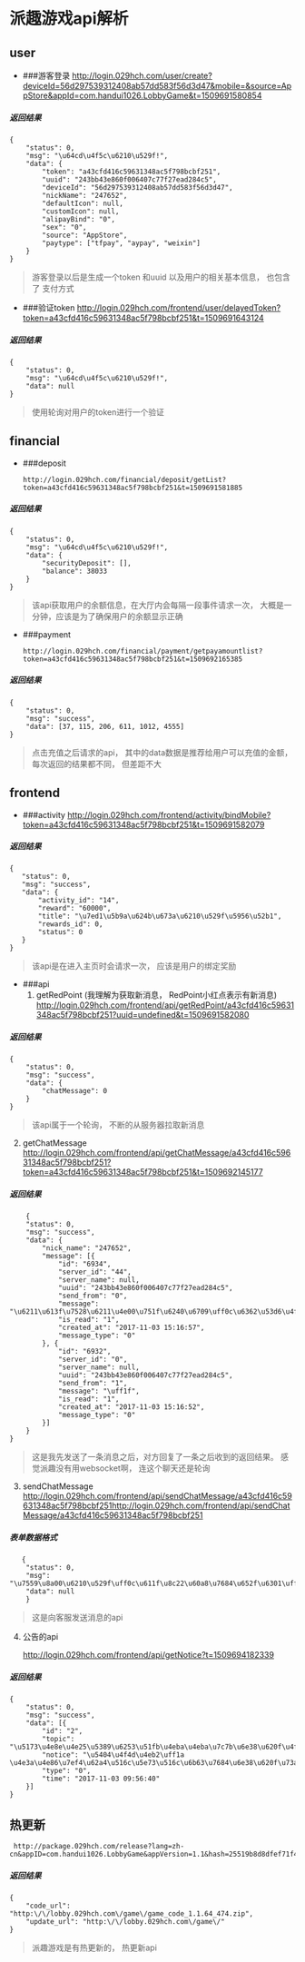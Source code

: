 # 派趣游戏api解析

## user
- ###游客登录
      http://login.029hch.com/user/create?deviceId=56d297539312408ab57dd583f56d3d47&mobile=&source=AppStore&appId=com.handui1026.LobbyGame&t=1509691580854
      
##### 返回结果
```
{
	"status": 0,
	"msg": "\u64cd\u4f5c\u6210\u529f!",
	"data": {
		"token": "a43cfd416c59631348ac5f798bcbf251",
		"uuid": "243bb43e860f006407c77f27ead284c5",
		"deviceId": "56d297539312408ab57dd583f56d3d47",
		"nickName": "247652",
		"defaultIcon": null,
		"customIcon": null,
		"alipayBind": "0",
		"sex": "0",
		"source": "AppStore",
		"paytype": ["tfpay", "aypay", "weixin"]
	}
}
```
> 游客登录以后是生成一个token 和uuid 以及用户的相关基本信息， 也包含了 支付方式

- ###验证token
      http://login.029hch.com/frontend/user/delayedToken?token=a43cfd416c59631348ac5f798bcbf251&t=1509691643124

##### 返回结果
```
{
	"status": 0,
	"msg": "\u64cd\u4f5c\u6210\u529f!",
	"data": null
}

```

>  使用轮询对用户的token进行一个验证


## financial

- ###deposit

      http://login.029hch.com/financial/deposit/getList?token=a43cfd416c59631348ac5f798bcbf251&t=1509691581885

##### 返回结果

```
{
	"status": 0,
	"msg": "\u64cd\u4f5c\u6210\u529f!",
	"data": {
		"securityDeposit": [],
		"balance": 38033
	}
}
```
> 该api获取用户的余额信息，在大厅内会每隔一段事件请求一次， 大概是一分钟，应该是为了确保用户的余额显示正确

- ###payment

      http://login.029hch.com/financial/payment/getpayamountlist?token=a43cfd416c59631348ac5f798bcbf251&t=1509692165385

##### 返回结果

```
{
	"status": 0,
	"msg": "success",
	"data": [37, 115, 206, 611, 1012, 4555]
}
```

> 点击充值之后请求的api， 其中的data数据是推荐给用户可以充值的金额， 每次返回的结果都不同， 但差距不大

## frontend

- ###activity
          http://login.029hch.com/frontend/activity/bindMobile?token=a43cfd416c59631348ac5f798bcbf251&t=1509691582079

##### 返回结果
 ```
{
	"status": 0,
	"msg": "success",
	"data": {
		"activity_id": "14",
		"reward": "60000",
		"title": "\u7ed1\u5b9a\u624b\u673a\u6210\u529f\u5956\u52b1",
		"rewards_id": 0,
		"status": 0
	}
}
```

> 该api是在进入主页时会请求一次， 应该是用户的绑定奖励

- ###api
   1. getRedPoint (我理解为获取新消息， RedPoint小红点表示有新消息)
            http://login.029hch.com/frontend/api/getRedPoint/a43cfd416c59631348ac5f798bcbf251?uuid=undefined&t=1509691582080
##### 返回结果
```
{
	"status": 0,
	"msg": "success",
	"data": {
		"chatMessage": 0
	}
}
```

> 该api属于一个轮询， 不断的从服务器拉取新消息

2. getChatMessage
        http://login.029hch.com/frontend/api/getChatMessage/a43cfd416c59631348ac5f798bcbf251?token=a43cfd416c59631348ac5f798bcbf251&t=1509692145177

##### 返回结果
```
    {
	"status": 0,
	"msg": "success",
	"data": {
		"nick_name": "247652",
		"message": [{
			"id": "6934",
			"server_id": "44",
			"server_name": null,
			"uuid": "243bb43e860f006407c77f27ead284c5",
			"send_from": "0",
			"message": "\u6211\u613f\u7528\u6211\u4e00\u751f\u6240\u6709\uff0c\u6362\u53d6\u4f60\u7684\u4e00\u4e1d\u6e29\u67d4\u3002\u6211\u662f\u60a8\u7684\u4e13\u5c5e\u5ba2\u670d\uff0c\u8bf7\u95ee\u6709\u4ec0\u4e48\u53ef\u4ee5\u5e2e\u5230\u60a8\u7684\u5462\uff1f",
			"is_read": "1",
			"created_at": "2017-11-03 15:16:57",
			"message_type": "0"
		}, {
			"id": "6932",
			"server_id": "0",
			"server_name": null,
			"uuid": "243bb43e860f006407c77f27ead284c5",
			"send_from": "1",
			"message": "\uff1f",
			"is_read": "1",
			"created_at": "2017-11-03 15:16:52",
			"message_type": "0"
		}]
	}
}
```

> 这是我先发送了一条消息之后，对方回复了一条之后收到的返回结果。  感觉派趣没有用websocket啊， 连这个聊天还是轮询

3. sendChatMessage 
  http://login.029hch.com/frontend/api/sendChatMessage/a43cfd416c59631348ac5f798bcbf251http://login.029hch.com/frontend/api/sendChatMessage/a43cfd416c59631348ac5f798bcbf251

##### 表单数据格式

```
   {
	"status": 0,
	"msg": "\u7559\u8a00\u6210\u529f\uff0c\u611f\u8c22\u60a8\u7684\u652f\u6301\uff01",
	"data": null
    }
```

> 这是向客服发送消息的api

4. 公告的api

    http://login.029hch.com/frontend/api/getNotice?t=1509694182339

##### 返回结果

```
{
	"status": 0,
	"msg": "success",
	"data": [{
		"id": "2",
		"topic": "\u5173\u4e8e\u4e25\u5389\u6253\u51fb\u4eba\u4eba\u7c7b\u6e38\u620f\u4f5c\u5f0a\u516c\u544a",
		"notice": "\u5404\u4f4d\u4eb2\uff1a       \u4e3a\u4e86\u7ef4\u62a4\u516c\u5e73\u516c\u6b63\u7684\u6e38\u620f\u73af\u5883\uff0c\u6211\u4eec\u5c06\u4e25\u5389\u6253\u51fb\u4eba\u4eba\u7c7b\uff08\u6597\u5730\u4e3b\u3001\u9ebb\u5c06\u3001\u70b8\u91d1\u82b1\uff09\u4e00\u7c7b\u6e38\u620f\u4e2d\u8054\u5408\u4f5c\u5f0a\u5957\u5229\u884c\u4e3a\uff0c\u4e00\u7ecf\u53d1\u73b0\uff0c\u4e00\u5f8b\u5c01\u53f7\u5904\u7406\uff0c\u5e0c\u671b\u5927\u5bb6\u73cd\u60dc\u516c\u5e73\u516c\u6b63\u6e38\u620f\u73af\u5883\uff0c\u540c\u65f6\u795d\u5927\u5bb6\u6e38\u620f\u6109\u5feb\u3002",
		"type": "0",
		"time": "2017-11-03 09:56:40"
	}]
}
```

>           

## 热更新
     http://package.029hch.com/release?lang=zh-cn&appID=com.handui1026.LobbyGame&appVersion=1.1&hash=25519b8d8dfef71f4fef14e7187fdb9b&t=20171103144613713

##### 返回结果
```
{
	"code_url": "http:\/\/lobby.029hch.com\/game\/game_code_1.1.64_474.zip",
	"update_url": "http:\/\/lobby.029hch.com\/game\/"
}
```
> 派趣游戏是有热更新的， 热更新api


  
